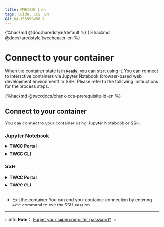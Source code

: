 ```yaml
---
title: 連線容器 | en
tags: Guide, CCS, EN
GA: UA-155999456-1
---
```


{%hackmd @docsharedstyle/default %}
{%hackmd @docsharedstyle/twccheader-en %}

# Connect to your container

When the container state is in **`Ready`**, you can start using it. You can connect to interactive containers via Jupyter Notebook (browser-based web development environment) or SSH. Please refer to the following instructions for the process steps.

{%hackmd @twccdocs/chunk-ccs-prerequisite-id-en %}

## Connect to your container

You can connect to your container using Jupyter Notebook or SSH.

### Jupyter Notebook

<!-- 1 start -->

<details class="docspoiler">

<summary><b>TWCC Portal</b></summary>

<br>

- **Step 1.** Click **LAUNCH** on the right of Jupyter to open the built-in Jupyter Notebook operation webpage.


![](https://cos.twcc.ai/SYS-MANUAL/uploads/upload_a61c058a0a3db394855196861227bf63.png)


- **Step 2.** Then click **New** > **Terminal**  to access the container environment. Then you can start AI computing in the container.

![](https://cos.twcc.ai/SYS-MANUAL/uploads/upload_4d710c1fb912cf901ebfae96d73c06d2.png)


</details>

<!-- Space -->

<div style="height:8px"></div>

<!-- 2. start -->

<details class="docspoiler">

<summary><b>TWCC CLI</b></summary>

<br>

- **Step 1.** Get the Jupyter Notebook URL of the container whose container ID is `1249374`.


```bash
$ twccli ls ccs -s 1249374 -gjpnb
```


- **Step 2.** Click **URL** (CLI) to open Jupyter Notebook..

![](https://cos.twcc.ai/SYS-MANUAL/uploads/upload_619c5fad19ccb469b5368895935ae48b.png)


- **Step 3.** Click **New** > **Terminal** to access the container environment.

![](https://cos.twcc.ai/SYS-MANUAL/uploads/upload_4d710c1fb912cf901ebfae96d73c06d2.png)


</details>


### SSH

<!-- 1 start -->

<details class="docspoiler">

<summary><b>TWCC Portal</b></summary>

<br>


- **Step 1.** Click the **Copy icon** on the right of SSH to copy the SSH command with supercomputer account and IP address included.

![](https://cos.twcc.ai/SYS-MANUAL/uploads/upload_a64c20b74d97d7a2fdc4c2d2d2f05e2e.png)


- **Step 2.** Open Terminal in the local device, then enter the SSH command. The login account and password are the supercomputer account and password set in iService. You can also use other third-party software such as Putty to connect to your container.

<div style="background-color:black;color:white;padding:20px;">

C:\Users\Janice_Chiang><span style="background-color:#fcf8e3; color: #000; padding:3.2px">ssh twcctest1234@203.145.219.134 -p 58794</span>
The authenticity of host '[203.145.219.134]:58794 ([203.145.219.134]:58794)' can't be established.
ECDSA key fingerprint is SHA256:ynH3b3yiP74bI6OD54FyA34OfiPT/7bAS07V/9gsceY.
Are you sure you want to continue connecting (yes/no)? <span style="background-color:#fcf8e3; color: #000; padding:3.2px">yes</span>
Warning: Permanently added ‘[203.145.219.129]:51606’ (ED25519) to the list of known hosts.
janice2019@203.145.219.129’s password:
Welcome to Ubuntu 16.04.5 LTS (GNU/Linux 3.10.0-862.el7.x86_64 x86_64)

Documentation: https://help.ubuntu.com

Management: https://landscape.canonical.com

Support: https://ubuntu.com/advantage

Note: Read and write permission with superuser access in '/home/'
and ‘/work’ directories has been disabled in this environment.
Please avoid running such commands using ‘sudo’ under those directories directly.
If possible, use ‘sudo -s -H [command]’ instead of ‘sudo’ to avoid them.
init: Setting environment variables
twcctest1234@t36g6ptest03-ndg8f:~$

</details>

<!-- Space -->

<div style="height:8px"></div>

<!-- 2. start -->

<details class="docspoiler">

<summary><b>TWCC CLI</b></summary>

<br>

- **Step 1.** Get the SSH command of the container whose container ID is **`1249374`**

```bash
$ twccli ls ccs -s 1249374 -gssh
```
- **Step 2.** Open Terminal in the local device, copy and paste the command > insert the **superaccount password** to launch the container.

</details>

<br>

- Exit the container
    You can end your container connection by entering **`exit`** command to exit the SSH session.

---

:::info
<i class="fa fa-paperclip fa-20" aria-hidden="true"></i> **Note：** [<ins>Forget your supercomputer password?</ins>](https://man.twcc.ai/@twccdocs/guide-service-hostname-pwd-otp-en#%E9%87%8D%E7%BD%AE%E4%B8%BB%E6%A9%9F%E5%AF%86%E7%A2%BC)
:::
